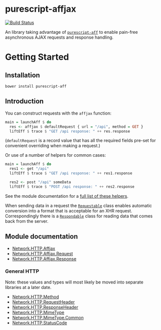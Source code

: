 # purescript-affjax

[![Build Status](https://travis-ci.org/slamdata/purescript-affjax.svg?branch=master)](https://travis-ci.org/slamdata/purescript-affjax)

An library taking advantage of [`purescript-aff`](https://github.com/slamdata/purescript-aff) to enable pain-free asynchronous AJAX requests and response handling.

# Getting Started

## Installation

```
bower install purescript-aff
```

## Introduction

You can construct requests with the `affjax` function:

```purescript
main = launchAff $ do
  res <- affjax $ defaultRequest { url = "/api", method = GET }
  liftEff $ trace $ "GET /api response: " ++ res.response
```

(`defaultRequest` is a record value that has all the required fields pre-set for convenient overriding when making a request.)

Or use of a number of helpers for common cases:

```purescript
main = launchAff $ do
  res1 <- get "/api"
  liftEff $ trace $ "GET /api response: " ++ res1.response

  res2 <- post "/api" someData
  liftEff $ trace $ "POST /api response: " ++ res2.response
```

See the module documentation for a [full list of these helpers](docs/Network.HTTP.Affjax.md#get).

When sending data in a request the [`Requestable`](docs/Network.HTTP.Affjax.Request.md#requestable) class enables automatic conversion into a format that is acceptable for an XHR request. Correspondingly there is a [`Respondable`](docs/Network.HTTP.Affjax.Response.md#respondable) class for reading data that comes back from the server.

## Module documentation

- [Network.HTTP.Affjax](docs/Network.HTTP.Affjax.md)
- [Network.HTTP.Affjax.Request](docs/Network.HTTP.Affjax.Request.md)
- [Network.HTTP.Affjax.Response](docs/Network.HTTP.Affjax.Response.md)

### General HTTP

Note: these values and types will most likely be moved into separate libraries at a later date.

- [Network.HTTP.Method](docs/Network.HTTP.Method.md)
- [Network.HTTP.RequestHeader](docs/Network.HTTP.RequestHeader.md)
- [Network.HTTP.ResponseHeader](docs/Network.HTTP.ResponseHeader.md)
- [Network.HTTP.MimeType](docs/Network.HTTP.MimeType.md)
- [Network.HTTP.MimeType.Common](docs/Network.HTTP.MimeType.Common.md)
- [Network.HTTP.StatusCode](docs/Network.HTTP.StatusCode.md)
